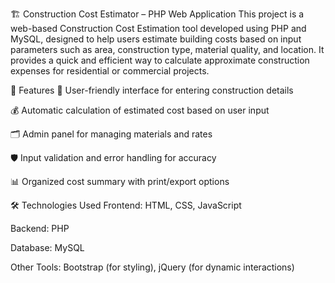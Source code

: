 🏗️ Construction Cost Estimator – PHP Web Application
This project is a web-based Construction Cost Estimation tool developed using PHP and MySQL, designed to help users estimate building costs based on input parameters such as area, construction type, material quality, and location. It provides a quick and efficient way to calculate approximate construction expenses for residential or commercial projects.

🔧 Features
📐 User-friendly interface for entering construction details

💰 Automatic calculation of estimated cost based on user input

🗂️ Admin panel for managing materials and rates

🛡️ Input validation and error handling for accuracy

📊 Organized cost summary with print/export options

🛠️ Technologies Used
Frontend: HTML, CSS, JavaScript

Backend: PHP

Database: MySQL

Other Tools: Bootstrap (for styling), jQuery (for dynamic interactions)